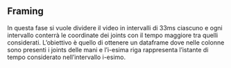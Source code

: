 ## Framing
In questa fase si vuole dividere il video in intervalli di 33ms ciascuno e ogni intervallo conterrà le coordinate dei joints con il tempo maggiore tra quelli considerati.
L’obiettivo è quello di ottenere un dataframe dove nelle colonne sono presenti i joints delle mani e l’i-esima riga rappresenta l’istante di tempo considerato nell’intervallo i-esimo.
